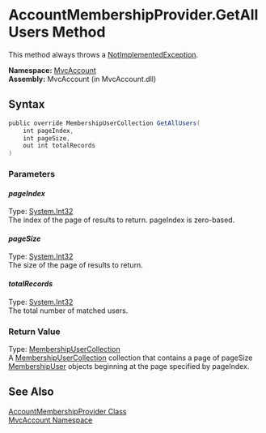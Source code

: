 AccountMembershipProvider.GetAllUsers Method
============================================
This method always throws a [NotImplementedException][1].

**Namespace:** [MvcAccount][2]  
**Assembly:** MvcAccount (in MvcAccount.dll)

Syntax
------

```csharp
public override MembershipUserCollection GetAllUsers(
	int pageIndex,
	int pageSize,
	out int totalRecords
)
```

### Parameters

#### *pageIndex*
Type: [System.Int32][3]  
The index of the page of results to return. pageIndex is zero-based.

#### *pageSize*
Type: [System.Int32][3]  
The size of the page of results to return.

#### *totalRecords*
Type: [System.Int32][3]  
The total number of matched users.

### Return Value
Type: [MembershipUserCollection][4]  
 A [MembershipUserCollection][4] collection that contains a page of pageSize [MembershipUser][5] objects beginning at the page specified by pageIndex. 

See Also
--------
[AccountMembershipProvider Class][6]  
[MvcAccount Namespace][2]  

[1]: http://msdn.microsoft.com/en-us/library/6byb74h9
[2]: ../README.md
[3]: http://msdn.microsoft.com/en-us/library/td2s409d
[4]: http://msdn.microsoft.com/en-us/library/3xe386wc
[5]: http://msdn.microsoft.com/en-us/library/d1b506ez
[6]: README.md